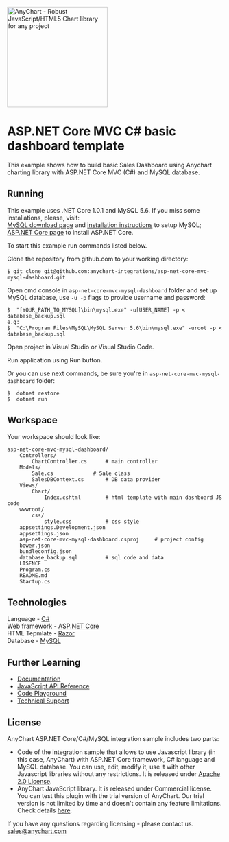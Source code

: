 [<img src="https://cdn.anychart.com/images/logo-transparent-segoe.png?2" width="234px" alt="AnyChart - Robust JavaScript/HTML5 Chart library for any project">](https://www.anychart.com)
# ASP.NET Core MVC C# basic dashboard template

This example shows how to build basic Sales Dashboard using Anychart charting library with ASP.NET Core MVC (C#) and MySQL database.

## Running
This example uses .NET Core 1.0.1 and MySQL 5.6.
If you miss some installations, please, visit:<br />
[MySQL download page](https://dev.mysql.com/downloads/installer/) and [installation instructions](http://dev.mysql.com/doc/refman/5.7/en/installing.html) to setup MySQL;<br />
[ASP.NET Core page](https://www.asp.net/core) to install ASP.NET Core.<br />

To start this example run commands listed below.

Clone the repository from github.com to your working directory:
```
$ git clone git@github.com:anychart-integrations/asp-net-core-mvc-mysql-dashboard.git
```

Open cmd console in `asp-net-core-mvc-mysql-dashboard` folder and set up MySQL database, use `-u -p` flags to provide username and password:
```
$  "[YOUR_PATH_TO_MYSQL]\bin\mysql.exe" -u[USER_NAME] -p < database_backup.sql
e.g:  
$  "C:\Program Files\MySQL\MySQL Server 5.6\bin\mysql.exe" -uroot -p < database_backup.sql
```

Open project in Visual Studio or Visual Studio Code.

Run application using Run button.

Or you can use next commands, be sure you're in `asp-net-core-mvc-mysql-dashboard` folder:
```
$  dotnet restore
$  dotnet run
```

## Workspace
Your workspace should look like:
```
asp-net-core-mvc-mysql-dashboard/
	Controllers/
		ChartController.cs		# main controller
	Models/
		Sale.cs				# Sale class
		SalesDBContext.cs		# DB data provider
	Views/
		Chart/
			Index.cshtml		# html template with main dashboard JS code
	wwwroot/
		css/
			style.css			# css style
	appsettings.Development.json
	appsettings.json
	asp-net-core-mvc-mysql-dashboard.csproj 	# project config
	bower.json
	bundleconfig.json
	database_backup.sql			# sql code and data
	LISENCE
	Program.cs
	README.md
	Startup.cs
```

## Technologies
Language - [C#](https://msdn.microsoft.com/en-us/library/ms228593.aspx)<br />
Web framework - [ASP.NET Core](https://www.asp.net/core)<br />
HTML Tepmlate - [Razor](https://www.asp.net/web-pages/overview/getting-started/introducing-razor-syntax-c)<br />
Database - [MySQL](https://www.mysql.com/)<br />

## Further Learning
* [Documentation](https://docs.anychart.com)
* [JavaScript API Reference](https://api.anychart.com)
* [Code Playground](https://playground.anychart.com)
* [Technical Support](https://www.anychart.com/support)

## License
AnyChart ASP.NET Core/C#/MySQL integration sample includes two parts:
- Code of the integration sample that allows to use Javascript library (in this case, AnyChart) with ASP.NET Core framework, C# language and MySQL database. You can use, edit, modify it, use it with other Javascript libraries without any restrictions. It is released under [Apache 2.0 License](https://github.com/anychart-integrations/asp-net-core-mvc-mysql-dashboard/blob/master/LICENSE).
- AnyChart JavaScript library. It is released under Commercial license. You can test this plugin with the trial version of AnyChart. Our trial version is not limited by time and doesn't contain any feature limitations. Check details [here](https://www.anychart.com/buy/).

If you have any questions regarding licensing - please contact us. <sales@anychart.com>
